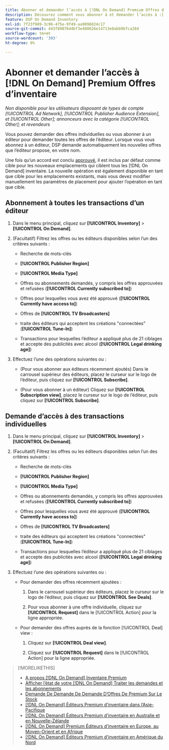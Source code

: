 ```yaml
---
title: Abonner et demander l’accès à [!DNL On Demand] Premium Offres d’inventaire
description: Découvrez comment vous abonner à et demander l’accès à :[!DNL On Demand] les offres.
feature: DSP On Demand Inventory
exl-id: 7f23f989-3c96-475e-9f49-aa9098d24c17
source-git-commit: 443f8907644bf3e480626e14713e8abb9bfca284
workflow-type: tm+mt
source-wordcount: '393'
ht-degree: 0%

---
```


# Abonner et demander l’accès à [!DNL On Demand] Premium Offres d’inventaire

*Non disponible pour les utilisateurs disposant de types de compte [!UICONTROL Ad Network], [!UICONTROL Publisher Audience Extension], et [!UICONTROL Other]; annonceurs avec la catégorie [!UICONTROL Other]; et revendeurs*

Vous pouvez demander des offres individuelles ou vous abonner à un éditeur pour demander toutes les offres de l’éditeur. Lorsque vous vous abonnez à un éditeur, DSP demande automatiquement les nouvelles offres que l’éditeur propose, en votre nom.

Une fois qu’un accord est conclu [approuvé](/help/dsp/inventory/on-demand-inventory-view-status.md), il est inclus par défaut comme cible pour les nouveaux emplacements qui ciblent tous les [!DNL On Demand] inventaire. La nouvelle opération est également disponible en tant que cible pour les emplacements existants, mais vous devez modifier manuellement les paramètres de placement pour ajouter l’opération en tant que cible.

## Abonnement à toutes les transactions d’un éditeur

1. Dans le menu principal, cliquez sur **[!UICONTROL Inventory]** > **[!UICONTROL On Demand]**.

1. (Facultatif) Filtrez les offres ou les éditeurs disponibles selon l’un des critères suivants :

   * Recherche de mots-clés

   * **[!UICONTROL Publisher Region]**

   * **[!UICONTROL Media Type]**

   * Offres ou abonnements demandés, y compris les offres approuvées et refusées (**[!UICONTROL Currently subscribed to]**)

   * Offres pour lesquelles vous avez été approuvé (**[!UICONTROL Currently have access to]**)

   * Offres de **[!UICONTROL TV Broadcasters]**

   * traite des éditeurs qui acceptent les créations &quot;connectées&quot; (**[!UICONTROL Tune-In]**)

   * Transactions pour lesquelles l’éditeur a appliqué plus de 21 ciblages et accepte des publicités avec alcool (**[!UICONTROL Legal drinking age]**)

1. Effectuez l’une des opérations suivantes ou :

   * (Pour vous abonner aux éditeurs récemment ajoutés) Dans le carrousel supérieur des éditeurs, placez le curseur sur le logo de l’éditeur, puis cliquez sur **[!UICONTROL Subscribe]**.

   * (Pour vous abonner à un éditeur) Cliquez sur **[!UICONTROL Subscription view]**, placez le curseur sur le logo de l’éditeur, puis cliquez sur **[!UICONTROL Subscribe]**.

## Demande d’accès à des transactions individuelles

1. Dans le menu principal, cliquez sur **[!UICONTROL Inventory]** > **[!UICONTROL On Demand]**.

1. (Facultatif) Filtrez les offres ou les éditeurs disponibles selon l’un des critères suivants :

   * Recherche de mots-clés

   * **[!UICONTROL Publisher Region]**

   * **[!UICONTROL Media Type]**

   * Offres ou abonnements demandés, y compris les offres approuvées et refusées (**[!UICONTROL Currently subscribed to]**)

   * Offres pour lesquelles vous avez été approuvé (**[!UICONTROL Currently have access to]**)

   * Offres de **[!UICONTROL TV Broadcasters]**

   * traite des éditeurs qui acceptent les créations &quot;connectées&quot; (**[!UICONTROL Tune-In]**)

   * Transactions pour lesquelles l’éditeur a appliqué plus de 21 ciblages et accepte des publicités avec alcool (**[!UICONTROL Legal drinking age]**)

1. Effectuez l’une des opérations suivantes ou :

   * Pour demander des offres récemment ajoutées :

      1. Dans le carrousel supérieur des éditeurs, placez le curseur sur le logo de l’éditeur, puis cliquez sur **[!UICONTROL See Deals]**.

      1. Pour vous abonner à une offre individuelle, cliquez sur **[!UICONTROL Request]** dans le [!UICONTROL Action] pour la ligne appropriée.
   * Pour demander des offres auprès de la fonction [!UICONTROL Deal] view :

      1. Cliquez sur **[!UICONTROL Deal view]**.

      1. Cliquez sur **[!UICONTROL Request]** dans le [!UICONTROL Action] pour la ligne appropriée.


>[!MORELIKETHIS]
>
>* [A propos [!DNL On Demand] Inventaire Premium](on-demand-inventory-about.md)
>* [Afficher l’état de votre [!DNL On Demand] Traiter les demandes et les abonnements](on-demand-inventory-view-status.md)
>* [Demande De Demande De Demande D’Offres De Premium Sur Le Stock](on-demand-inventory-rerequest.md)
>* [[!DNL On Demand] Éditeurs Premium d’inventaire dans l’Asie-Pacifique](on-demand-inventory-publishers-apac.md)
>* [[!DNL On Demand] Éditeurs Premium d’inventaire en Australie et en Nouvelle-Zélande](on-demand-inventory-publishers-anz.md)
>* [[!DNL On Demand] Premium Éditeurs d’inventaire en Europe, au Moyen-Orient et en Afrique](on-demand-inventory-publishers-emea.md)
>* [[!DNL On Demand] Éditeurs Premium d’inventaire en Amérique du Nord](on-demand-inventory-publishers-na.md)

